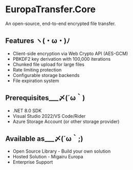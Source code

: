 # EuropaTransfer.Core
An open-source, end-to-end encrypted file transfer.

## Features ヽ(・ω・)ﾉ
- Client-side encryption via Web Crypto API (AES-GCM)
- PBKDF2 key derivation with 100,000 iterations
- Chunked file upload for large files
- Rate limiting protection
- Configurable storage backends
- File expiration system

## Prerequisites___〆(´ω｀)
- .NET 8.0 SDK
- Visual Studio 2022/VS Code/Rider
- Azure Storage Account (or other storage provider)

## Available as___〆(´ω｀;)
- Open Source Library - Build your own solution
- Hosted Solution - Migairu Europa
- Enterprise Support
